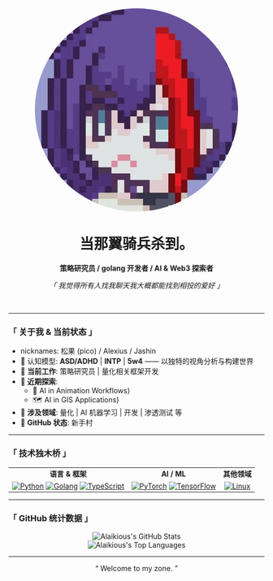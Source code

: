 <div align="center">
  <img src="B10cjENj_400x400.jpg"  
     width="400" 
     height="400" 
     style="border-radius: 50%; object-fit: cover;" />
  <h1>
    当那翼骑兵杀到。
  </h1>
  <p>
    <strong>策略研究员 / golang 开发者 / AI & Web3 探索者</strong>
  </p>
  <p>
    <em>「 我觉得所有人找我聊天我大概都能找到相投的爱好 」</em>
  </p>
</div>

<br>

---

### <strong>「 关于我 & 当前状态 」</strong>


-  nicknames: 松果 (pico) / Alexius / Jashin
- 🧠 认知模型: **ASD/ADHD** | **INTP** | **5w4** —— 以独特的视角分析与构建世界
- 🔭 **当前工作**: 策略研究员 | 量化相关框架开发
- 🌱 **近期探索**:
  - 🤖 AI in Animation Workflows)
  - 🗺️ AI in GIS Applications)
- 🚀 **涉及领域**: 量化 | AI 机器学习 | 开发 | 渗透测试 等
- 🏁 **GitHub 状态**: 新手村

---

### <strong>「 技术独木桥 」</strong>

<table width="100%">
  <tr>
    <td align="center"><strong>语言 & 框架</strong></td>
    <td align="center"><strong>AI / ML</strong></td>
    <td align="center"><strong>其他领域</strong></td>
  </tr>
  <tr>
    <td align="center">
      <a href="#"><img src="https://cdn.jsdelivr.net/gh/devicons/devicon/icons/python/python-original-wordmark.svg" height="40" alt="Python" /></a>
      <a href="#"><img src="https://cdn.jsdelivr.net/gh/devicons/devicon/icons/go/go-original-wordmark.svg" height="40" alt="Golang" /></a>
      <a href="#"><img src="https://cdn.jsdelivr.net/gh/devicons/devicon/icons/typescript/typescript-original.svg" height="40" alt="TypeScript" /></a>
    </td>
    <td align="center">
      <a href="#"><img src="https://cdn.jsdelivr.net/gh/devicons/devicon/icons/pytorch/pytorch-original-wordmark.svg" height="40" alt="PyTorch" /></a>
      <a href="#"><img src="https://cdn.jsdelivr.net/gh/devicons/devicon/icons/tensorflow/tensorflow-original-wordmark.svg" height="40" alt="TensorFlow" /></a>
    </td>
    <td align="center">
      <a href="#"><img src="https://cdn.jsdelivr.net/gh/devicons/devicon/icons/linux/linux-original.svg" height="40" alt="Linux" /></a>
    </td>
  </tr>
</table>

---

### <strong>「 GitHub 统计数据 」</strong>
<div align="center">
  <img src="https://github-readme-stats.vercel.app/api?username=Alaikious&show_icons=true&theme=tokyonight&include_all_commits=true&count_private=true" alt="Alaikious's GitHub Stats"/>
  <br/>
  <img src="https://github-readme-stats.vercel.app/api/top-langs/?username=Alaikious&layout=compact&langs_count=8&theme=tokyonight" alt="Alaikious's Top Languages"/>
</div>

---

<div align="center">
  <p>“ Welcome to my zone. ”</p>
</div>
